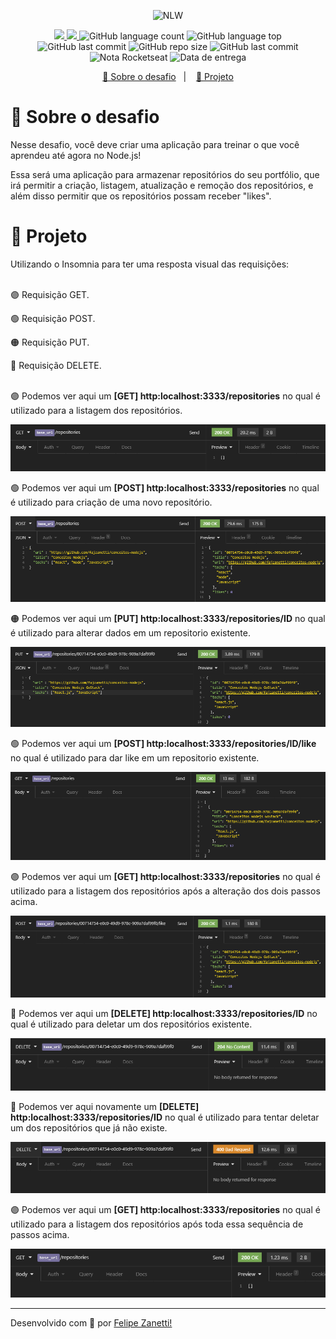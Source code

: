 <p align="center">
    <img src="https://camo.githubusercontent.com/d25397e9df01fe7882dcc1cbc96bdf052ffd7d0c/68747470733a2f2f73746f726167652e676f6f676c65617069732e636f6d2f676f6c64656e2d77696e642f626f6f7463616d702d676f737461636b2f6865616465722d6465736166696f732e706e67" alt="NLW" />
</p>
<p align="center">
    <a href="https://github.com/fajzanetti">
        <img src="https://img.shields.io/badge/GitHub-fajzanetti-34CB79?logo=GitHub"/>
    </a>
    <a href="https://www.linkedin.com/in/felipezanetti/">
        <img src="https://img.shields.io/badge/Linkedin-felipezanetti-34CB79?logo=linkedin"/>
    </a>
    <img alt="GitHub language count" src="https://img.shields.io/github/languages/count/fajzanetti/conceitos-nodejs?color=34CB79" />
    <img alt="GitHub language top" src="https://img.shields.io/github/languages/top/fajzanetti/conceitos-nodejs?color=34CB79" />
    <img alt="GitHub last commit" src="https://img.shields.io/github/last-commit/fajzanetti/conceitos-nodejs?color=34CB79" />
    <img alt="GitHub repo size" src="https://img.shields.io/github/repo-size/fajzanetti/conceitos-nodejs?color=34CB79" />
    <img alt="GitHub last commit" src="https://img.shields.io/github/last-commit/fajzanetti/conceitos-nodejs?color=34CB79" />
    <img alt="Nota Rocketseat" src="https://img.shields.io/badge/Nota-10-34CB79" />
    <img alt="Data de entrega" src="https://img.shields.io/badge/Data%20de%20entrega-16%2F06%2F2020-34CB79" />
</p>
<p align="center">
  <a href="#-Sobre-o-desafio">🚀 Sobre o desafio</a>&nbsp;&nbsp;&nbsp;|&nbsp;&nbsp;&nbsp;
  <a href="#-Projeto">🚧 Projeto</a>
</p>

# 🚀 Sobre o desafio

Nesse desafio, você deve criar uma aplicação para treinar o que você aprendeu até agora no Node.js!

Essa será uma aplicação para armazenar repositórios do seu portfólio, que irá permitir a criação, listagem, atualização e remoção dos repositórios, e além disso permitir que os repositórios possam receber "likes".

# 🚧 Projeto 
<div align="center">
    <p align="left">Utilizando o Insomnia para ter uma resposta visual das requisições:</br></br></p>
    <p align="left">🟣 Requisição GET.</p>
    <p align="left">🟢 Requisição POST.</p>
    <p align="left">🟠 Requisição PUT.</p>
    <p align="left">🔴 Requisição DELETE.</br></br></p>
    <p align="left">🟣 Podemos ver aqui um <strong>[GET] http:localhost:3333/repositories</strong> no qual é utilizado para a listagem dos repositórios.</p>
    <img alt="Get Repos" title="Get Repos" src=".github/Get Repos.PNG" />
    <p align="left">🟢 Podemos ver aqui um 
    <strong>[POST] http:localhost:3333/repositories</strong> no qual é utilizado para criação de uma novo repositório.</p>
    <img alt="Get Repos" title="Get Repos" src=".github/Post Repo.PNG" />
    <p align="left">🟠 Podemos ver aqui um 
    <strong>[PUT] http:localhost:3333/repositories/ID</strong> no qual é utilizado para alterar dados em um repositorio existente.</p>
    <img alt="Get Repos" title="Get Repos" src=".github/Put Repo.PNG" />
    <p align="left">🟢 Podemos ver aqui um 
    <strong>[POST] http:localhost:3333/repositories/ID/like</strong> no qual é utilizado para dar like em um repositorio existente.</p>
    <img alt="Get Repos" title="Get Repos" src=".github/Get Repo Like.PNG" />
    <p align="left">🟣 Podemos ver aqui um <strong>[GET] http:localhost:3333/repositories</strong> no qual é utilizado para a listagem dos repositórios após a alteração dos dois passos acima.</p>
    <img alt="Get Repos" title="Get Repos" src=".github/Like Repo.PNG" />
    <p align="left">🔴 Podemos ver aqui um <strong>[DELETE] http:localhost:3333/repositories/ID</strong> no qual é utilizado para deletar um dos repositórios existente.</p>
    <img alt="Get Repos" title="Get Repos" src=".github/Delete Repo.PNG" />
    <p align="left">🔴 Podemos ver aqui novamente um <strong>[DELETE] http:localhost:3333/repositories/ID</strong> no qual é utilizado para tentar deletar um dos repositórios que já não existe.</p>
    <img alt="Get Repos" title="Get Repos" src=".github/Delete Repo Not E.PNG" />
    <p align="left">🟣 Podemos ver aqui um <strong>[GET] http:localhost:3333/repositories</strong> no qual é utilizado para a listagem dos repositórios após toda essa sequência de passos acima.</p>
    <img alt="Get Repos" title="Get Repos" src=".github/Get Repo Delete.PNG" />
</div>

---

Desenvolvido com 💚 por [Felipe Zanetti!](https://www.linkedin.com/in/felipezanetti/)